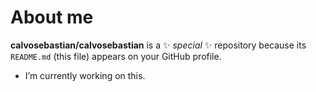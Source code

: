 # About me


**calvosebastian/calvosebastian** is a ✨ _special_ ✨ repository because its `README.md` (this file) appears on your GitHub profile.

- I’m currently working on this.
